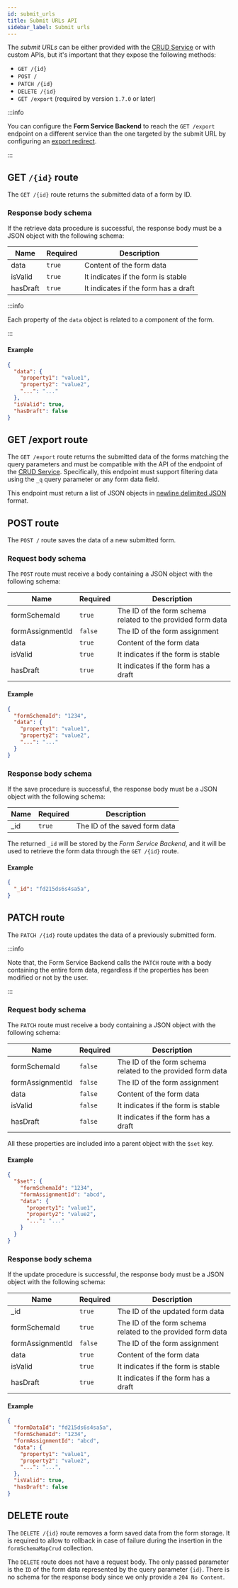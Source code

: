 ```yaml
---
id: submit_urls
title: Submit URLs API
sidebar_label: Submit urls
---
```




The *submit URLs* can be either provided with the [CRUD Service](/runtime_suite/crud-service/10_overview_and_usage.md) or with custom APIs, but it's important that they expose the following methods:

- `GET /{id}`
- `POST /`
- `PATCH /{id}`
- `DELETE /{id}`
- `GET /export` (required by version `1.7.0` or later)

:::info

You can configure the **Form Service Backend** to reach the `GET /export` endpoint on a different service than the one targeted by the submit URL by configuring an [export redirect](/runtime_suite/form-service-backend/20_configuration.md#export-redirects-exportredirects). 

:::

## GET `/{id}` route
The `GET /{id}` route returns the submitted data of a form by ID. 

### Response body schema
If the retrieve data procedure is successful, the response body must be a JSON object with the following schema: 

| Name     | Required | Description                          |
|----------|----------|--------------------------------------|
| data     | `true`   | Content of the form data             |
| isValid  | `true`   | It indicates if the form is stable   |
| hasDraft | `true`   | It indicates if the form has a draft |

:::info

Each property of the `data` object is related to a component of the form.

:::

#### Example

```json
{
  "data": {
    "property1": "value1",
    "property2": "value2",
    "...": "..."
  },
  "isValid": true,
  "hasDraft": false
}
```

## GET /export route
The `GET /export` route returns the submitted data of the forms matching the query parameters and must be compatible with the API of the endpoint of the [CRUD Service](/runtime_suite/crud-service/10_overview_and_usage.md). Specifically, this endpoint must support filtering data using the `_q` query parameter or any form data field.

This endpoint must return a list of JSON objects in [newline delimited JSON](https://en.wikipedia.org/wiki/JSON_streaming#Newline-delimited_JSON) format.

## POST route
The `POST /` route saves the data of a new submitted form. 

### Request body schema
The `POST` route must receive a body containing a JSON object with the following schema:

| Name             | Required | Description                                                 |
|------------------|----------|-------------------------------------------------------------|
| formSchemaId     | `true`   | The ID of the form schema related to the provided form data |
| formAssignmentId | `false`  | The ID of the form assignment                               |
| data             | `true`   | Content of the form data                                    |
| isValid          | `true`   | It indicates if the form is stable                          |
| hasDraft         | `true`   | It indicates if the form has a draft                        |

#### Example

```json
{
  "formSchemaId": "1234",
  "data": {
    "property1": "value1",
    "property2": "value2",
    "...": "..."
  }
}
```

### Response body schema
If the save procedure is successful, the response body must be a JSON object with the following schema:

| Name | Required | Description                   |
|------|----------|-------------------------------|
| _id  | `true`   | The ID of the saved form data |

The returned `_id` will be stored by the _Form Service Backend_, and it will be used to retrieve the form data through the `GET /{id}` route.

#### Example

```json
{
  "_id": "fd215ds6s4sa5a",
}
```

## PATCH route
The `PATCH /{id}` route updates the data of a previously submitted form. 

:::info

Note that, the Form Service Backend calls the `PATCH` route with a body containing the entire form data, regardless if the properties has been modified or not by the user.

:::

### Request body schema
The `PATCH` route must receive a body containing a JSON object with the following schema:

| Name             | Required | Description                                                 |
|------------------|----------|-------------------------------------------------------------|
| formSchemaId     | `false`  | The ID of the form schema related to the provided form data |
| formAssignmentId | `false`  | The ID of the form assignment                               |
| data             | `false`  | Content of the form data                                    |
| isValid          | `false`  | It indicates if the form is stable                          |
| hasDraft         | `false`  | It indicates if the form has a draft                        |

All these properties are included into a parent object with the `$set` key.

#### Example

```json
{
  "$set": {
    "formSchemaId": "1234",
    "formAssignmentId": "abcd",
    "data": {
      "property1": "value1",
      "property2": "value2",
      "...": "..."
    }
  }
}
```

### Response body schema
If the update procedure is successful, the response body must be a JSON object with the following schema:

| Name             | Required | Description                                                 |
|------------------|----------|-------------------------------------------------------------|
| _id              | `true`   | The ID of the updated form data                             |
| formSchemaId     | `true`   | The ID of the form schema related to the provided form data |
| formAssignmentId | `false`  | The ID of the form assignment                               |
| data             | `true`   | Content of the form data                                    |
| isValid          | `true`   | It indicates if the form is stable                          |
| hasDraft         | `true`   | It indicates if the form has a draft                        |

#### Example

```json
{
  "formDataId": "fd215ds6s4sa5a",
  "formSchemaId": "1234",
  "formAssignmentId": "abcd",
  "data": {
    "property1": "value1",
    "property2": "value2",
    "...": "...",
  },
  "isValid": true,
  "hasDraft": false
}
```

## DELETE route
The `DELETE /{id}` route removes a form saved data from the form storage. It is required to allow to rollback in case of failure during the insertion in the `formSchemaMapCrud` collection.

The `DELETE` route does not have a request body. The only passed parameter is the `ID` of the form data represented by the query parameter `{id}`. There is no schema for the response body since we only provide a `204 No Content`.
